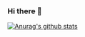 ### Hi there 👋


[![Anurag's github stats](https://github-readme-stats.vercel.app/api?username=HeyJudeYQ)](https://github.com/anuraghazra/github-readme-stats)

<!--
**zyw13636656256/zyw13636656256** is a ✨ _special_ ✨ repository because its `README.md` (this file) appears on your GitHub profile.

Here are some ideas to get you started:

- 🔭 I’m currently working on ...
- 🌱 I’m currently learning ...
- 👯 I’m looking to collaborate on ...
- 🤔 I’m looking for help with ...
- 💬 Ask me about ...
- 📫 How to reach me: ...
- 😄 Pronouns: ...
- ⚡ Fun fact: ...
-->
